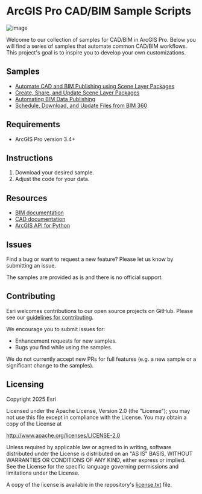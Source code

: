 # ArcGIS Pro CAD/BIM Sample Scripts

![image](https://github.com/user-attachments/assets/e3d7dd4e-3421-42c0-9f89-2ae94f83c93a)

Welcome to our collection of samples for CAD/BIM in ArcGIS Pro. Below you will find a series of samples that automate common CAD/BIM workflows. This project's goal is to inspire you to develop your own customizations.

## Samples
- [Automate CAD and BIM Publishing using Scene Layer Packages](Samples/Automate%20CAD%20and%20BIM%20Publishing%20using%20Scene%20Layer%20Packages)
- [Create, Share, and Update Scene Layer Packages](Samples/Create,%20Share,%20and%20Update%20Scene%20Layer%20Packages) 
- [Automating BIM Data Publishing](Samples/Automate%20BIM%20Data%20Publishing)
- [Schedule, Download, and Update Files from BIM 360](Samples/Schedule,%20Download,%20and%20Update%20Files%20from%20BIM%20360) 

## Requirements
- ArcGIS Pro version 3.4+

## Instructions
1. Download your desired sample. 
2. Adjust the code for your data.

## Resources
- [BIM documentation](https://pro.arcgis.com/en/pro-app/latest/help/data/revit/what-is-bim-data-.htm)
- [CAD documentation](https://pro.arcgis.com/en/pro-app/latest/help/data/cad/what-is-cad-data.htm)
- [ArcGIS API for Python](https://developers.arcgis.com/python/latest/)


## Issues
Find a bug or want to request a new feature? Please let us know by submitting an issue. 

The samples are provided as is and there is no official support.

## Contributing
Esri welcomes contributions to our open source projects on GitHub. Please see our [guidelines for contributing](https://github.com/esri/contributing). 

We encourage you to submit issues for:
- Enhancement requests for new samples.
- Bugs you find while using the samples.

We do not currently accept new PRs for full features (e.g. a new sample or a significant change to the samples).

## Licensing 
Copyright 2025 Esri

Licensed under the Apache License, Version 2.0 (the "License"); you may not use this file except in compliance with the License. You may obtain a copy of the License at

http://www.apache.org/licenses/LICENSE-2.0

Unless required by applicable law or agreed to in writing, software distributed under the License is distributed on an "AS IS" BASIS, WITHOUT WARRANTIES OR CONDITIONS OF ANY KIND, either express or implied. See the License for the specific language governing permissions and limitations under the License.

A copy of the license is available in the repository's [license.txt](license.txt) file.
